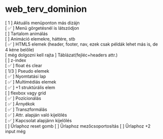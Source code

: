 # web_terv_dominion

[ 1 ] Aktuális menüponton más dizájn<br/>
[ &#9989; ] Menü görgetésnél is látszódjon<br/>
[ ] Tartalom animálás<br/>
[ ] Animáció elemekre, háttére, stb<br/>
[ &#9989; ] HTML5 elemek (header, footer, nav, ezek csak példák lehet más is, de 4 kéne belőle)<br/>
[ még dolgozni kell rajta ] Táblázat(fejléc+headers attr.)<br/>
[ ] z-index<br/>
[ &#9989; ] float és clear<br/>
[ 1/3 ] Pseudo elemek<br/>
[ &#9989; ] Nyomtatási lap<br/>
[ &#9989; ] Multimédiás elemek<br/>
[ &#9989; ] +1 struktúrális elem<br/>
[ ] flexbox vagy grid<br/>
[ &#9989; ] Pozícionálás<br/>
[ &#9989; ] Árnyékok<br/>
[ &#9989; ] Transzformálás<br/>
[ &#9989; ] Attr. alapján való kijelölés<br/>
[ &#9989; ] Kapcsolat alapjánn kijelölés<br/>
[ ] Űrlaphoz reset gomb
[ ] Űrlaphoz mezőcsoportosítás
[ ] Űrlaphoz +2 input még